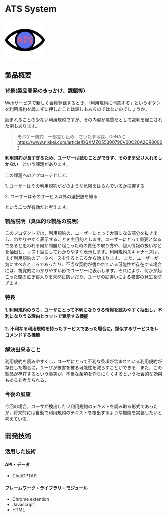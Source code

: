 # ATS System

[![IMAGE ALT TEXT HERE](icons/icon_128.png)](https://www.youtube.com/watch?v=yYRQEdfGjEg)

## 製品概要
### 背景(製品開発のきっかけ、課題等）

Webサービスで新しく会員登録するとき、「利用規約に同意する」というボタンを利用規約を読まずに押したことは誰しもあるのではないのでしょうか。

読まれることの少ない利用規約ですが、その内容が悪質だとして裁判を起こされた例もあります。

>モバゲー規約　一部差し止め　さいたま地裁、DeNAに
>https://www.nikkei.com/article/DGXMZO55300790V00C20A2CR8000/

**利用規約が長すぎるため、ユーザーは読むことができず、そのまま受け入れるしかない**　という課題があります。

この課題へのアプローチとして、

1\. ユーザーはその利用規約がどのような危険をはらんでいるか把握する

2\. ユーザーはそのサービス以外の選択肢を知る

という二つが有効だと考えます。

### 製品説明（具体的な製品の説明）
このプロダクトでは，利用規約の、ユーザーにとって大事になる部分を抜き出し、わかりやすく表示することを主目的とします。ユーザーにとって重要となるであると思われる何か問題が起こった時の責任の取り方や、個人情報の扱いなどを抽出し、リスト型にしてわかりやすく表示します。利用規約スキャナーズは、まず利用規約のデータベースを作るところから始まります。
また、ユーザーが気にすべきところであったり、不当な契約が書かれている可能性が存在する場合には、視覚的にわかりやすい形でユーザーに表示します。それにより、何かが起こった際の泣き寝入りを未然に防いだり、ユーザの勘違いによる被害の発生を防ぎます。

### 特長
#### 1. 利用規約のうち，ユーザにとって不利になりうる情報を読みやすく抽出し，不利になりうる理由とセットで表示する機能
#### 2. 不利なる利用規約を持ったサービスであった場合に，類似するサービスをレコメンドする機能

### 解決出来ること
利用規約を読みやすくし，ユーザにとって不利な条項が含まれている利用規約が存在した場合に，ユーザが被害を被る可能性を減らすことができる．また，この製品が存在するという事実が，不当な条項を作りにくくするという社会的な効果もあると考えられる．
### 今後の展望
今回の場合，ユーザが検出したい利用規約のテキストを読み取る形式であったが，将来的には自動で利用規約のテキストを検出するような機能を実装したいと考えている．


## 開発技術
### 活用した技術
#### API・データ
* ChatGPTAPI

#### フレームワーク・ライブラリ・モジュール
* Chrome extention
* Javascript
* HTML


